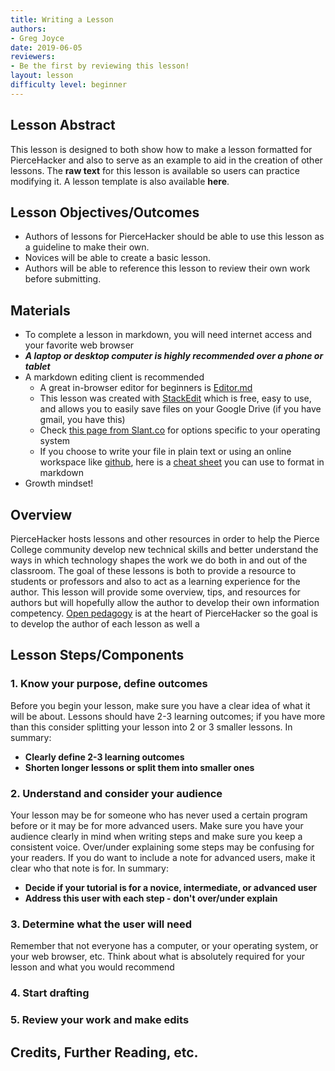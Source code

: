 ```yaml
---
title: Writing a Lesson
authors:
- Greg Joyce
date: 2019-06-05
reviewers:
- Be the first by reviewing this lesson!
layout: lesson
difficulty level: beginner
---
```


## Lesson Abstract
This lesson is designed to both show how to make a lesson formatted for PierceHacker and also to serve as an example to aid in the creation of other lessons. The **raw text** for this lesson is available so users can practice modifying it. A lesson template is also available **here**.

## Lesson Objectives/Outcomes
* Authors of lessons for PierceHacker should be able to use this lesson as a guideline to make their own. 
* Novices will be able to create a basic lesson.
* Authors will be able to reference this lesson to review their own work before submitting.

## Materials
* To complete a lesson in markdown, you will need internet access and your favorite web browser
* ***A laptop or desktop computer is highly recommended over a phone or tablet***
* A markdown editing client is recommended
	- A great in-browser editor for beginners is [Editor.md](https://dillinger.io)
	- This lesson was created with [StackEdit](https://stackedit.io) which is free, easy to use, and allows you to easily save files on your Google Drive (if you have gmail, you have this)
	- Check [this page from Slant.co](https://www.slant.co/search?query=markdown%20editors) for options specific to your operating system
	- If you choose to write your file in plain text or using an online workspace like [github](https://github.com/), here is a [cheat sheet](https://www.markdownguide.org/cheat-sheet/) you can use to format in markdown
* Growth mindset!

## Overview
PierceHacker hosts lessons and other resources in order to help the Pierce College community develop new technical skills and better understand the ways in which technology shapes the work we do both in and out of the classroom. The goal of these lessons is both to provide a resource to students or professors and also to act as a learning experience for the author. This lesson will provide some overview, tips, and resources for authors but will hopefully allow the author to develop their own information competency. [Open pedagogy](http://openpedagogy.org/open-pedagogy/) is at the heart of PierceHacker so the goal is to develop the author of each lesson as well a
## Lesson Steps/Components

### 1. Know your purpose, define outcomes
Before you begin your lesson, make sure you have a clear idea of what it will be about. Lessons should have 2-3 learning outcomes; if you have more than this consider splitting your lesson into 2 or 3 smaller lessons. In summary:
* **Clearly define 2-3 learning outcomes**
* **Shorten longer lessons or split them into smaller ones**

### 2. Understand and consider your audience
Your lesson may be for someone who has never used a certain program before or it may be for more advanced users. Make sure you have your audience clearly in mind when writing steps and make sure you keep a consistent voice. Over/under explaining some steps may be confusing for your readers. If you do want to include a note for advanced users, make it clear who that note is for. In summary:

* **Decide if your tutorial is for a novice, intermediate, or advanced user**
* **Address this user with each step - don't over/under explain**

### 3. Determine what the user will need
Remember that not everyone has a computer, or your operating system, or your web browser, etc. Think about what is absolutely required for your lesson and what you would recommend

### 4. Start drafting


### 5. Review your work and make edits



## Credits, Further Reading, etc.
<!--stackedit_data:
eyJoaXN0b3J5IjpbNDQ3MTQ0MjgsMTQyMDM2NzE0MCwtMzY4MT
Y3MjUxLC0yMDMyMTA2MzU5LC00NTg3MjA3MzMsMjU4MzE4MjYs
MTEwNTYxNjg3MywtMTQ0NjQ4NTkzLC05Mjk4ODY5MTMsMTg2Nz
c1OTE3MSwtMTIxNTMwMDM5MSwtNTQ3NDg2OTk3LDE5MzAxMjE3
NjRdfQ==
-->